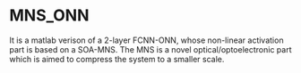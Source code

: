 # MNS_ONN
It is a matlab verison of a 2-layer FCNN-ONN, whose non-linear activation part is based on a SOA-MNS. The MNS is a novel optical/optoelectronic part which is aimed to compress the system to a smaller scale.

